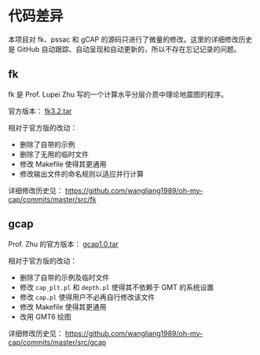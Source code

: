 # 代码差异

本项目对 fk、pssac 和 gCAP 的源码只进行了微量的修改。这里的详细修改历史是 GitHub 自动跟踪、自动呈现和自动更新的，所以不存在忘记记录的问题。

## fk

fk 是 Prof. Lupei Zhu 写的一个计算水平分层介质中理论地震图的程序。

官方版本： [fk3.2.tar](http://www.eas.slu.edu/People/LZhu/downloads/fk3.2.tar)

相对于官方版的改动：

- 删除了自带的示例
- 删除了无用的临时文件
- 修改 Makefile 使得其更通用
- 修改输出文件的命名规则以适应并行计算

详细修改历史见： <https://github.com/wangliang1989/oh-my-cap/commits/master/src/fk>

## gcap

Prof. Zhu 的官方版本： [gcap1.0.tar](http://www.eas.slu.edu/People/LZhu/downloads/gcap1.0.tar)

相对于官方版的改动：

- 删除了自带的示例及临时文件
- 修改 `cap_plt.pl` 和 `depth.pl` 使得其不依赖于 GMT 的系统设置
- 修改 `cap.pl` 使得用户不必再自行修改该文件
- 修改 Makefile 使得其更通用
- 改用 GMT6 绘图

详细修改历史见： <https://github.com/wangliang1989/oh-my-cap/commits/master/src/gcap>
